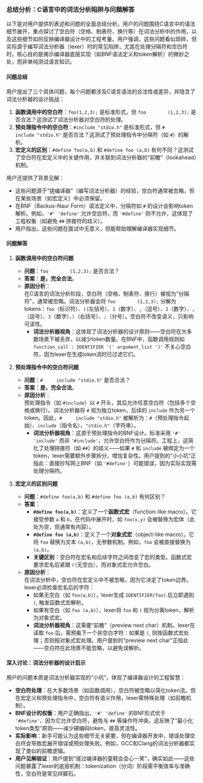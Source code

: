 
### 总结分析：C语言中的词法分析陷阱与问题解答

以下是对用户提供的表述和问题的全面总结分析。用户的问题围绕C语言中的语法细节展开，重点探讨了空白符（空格、制表符、换行等）在词法分析中的作用，以及这些细节如何反映编译器设计中的工程考量。用户强调，这些问题看似琐碎，但实际源于编写词法分析器（lexer）时的常见陷阱，尤其在处理分隔符和空白符时。核心目的是揭示编译器底层实现（如BNF语法定义和token解析）的微妙之处，而非单纯测试语言知识。

#### 问题总结
用户提出了三个具体问题，每个问题都涉及C语言语法的合法性或差异，并隐含了词法分析器的设计挑战：
1. **函数调用中的空白符**：`foo(1,2,3);` 是标准形式，但 `foo        (1,2,3);` 是否合法？这测试了词法分析器对空白符的处理。
2. **预处理指令中的空白符**：`#include "stdio.h"` 是标准形式，但 `#     include "stdio.h"` 是否合法？这测试了预处理指令中分隔符（如 `#`）的解析。
3. **宏定义的区别**：`#define foo(a,b)` 和 `#define foo (a,b)` 有何不同？这测试了空白符在宏定义中的关键作用，并关联到词法分析器的“前瞻”（lookahead）机制。

用户还提供了背景见解：
- 这些问题源于“搓编译器”（编写词法分析器）的经验，空白符通常被忽略，但在某些场景（如宏定义）中必须保留。
- 在BNF（Backus-Naur Form）语法定义中，分隔符如 `#` 的设计会影响token解析。例如，`'#' 'define'` 允许空白符，而 `'#define'` 则不允许，这体现了工程权衡（如避免 `##` 拼接符的歧义）。
- 用户指出，这些问题在面试中无意义，但能帮助理解编译器实现细节。

#### 问题解答


1. **函数调用中的空白符问题**  
   - **问题**：`foo        (1,2,3);` 是否合法？  
   - **答案**：**是，完全合法**。  
   - **原因分析**：  
     在C语言的词法分析阶段，空白符（空格、制表符、换行）被视为“分隔符”，通常被忽略。词法分析器会将 `foo        (1,2,3);` 分解为 tokens：`foo`（标识符）、`(`（左括号）、`1`（数字）、`,`（逗号）、`2`（数字）、`,`（逗号）、`3`（数字）、`)`（右括号）、`;`（分号）。空白符不改变语义，只影响可读性。  
     - **词法分析器视角**：这体现了词法分析器的设计原则——空白符在大多数场景下被丢弃，以减少token数量。在BNF中，函数调用规则如 `function_call : IDENTIFIER '(' argument_list ')'` 不关心空白符，因为lexer在生成token流时已过滤它们。

2. **预处理指令中的空白符问题**  
   - **问题**：`#     include "stdio.h"` 是否合法？  
   - **答案**：**是，完全合法**。  
   - **原因分析**：  
     预处理指令（如 `#include`）以 `#` 开头，其后允许任意空白符（包括多个空格或换行）。词法分析器将 `#` 视为独立token，后续的 `include` 作为另一个token。因此，`#     include "stdio.h"` 被解析为：`#`（预处理指令起始）、`include`（指令名）、`"stdio.h"`（字符串）。  
     - **词法分析器视角**：这源于预处理指令的BNF设计。标准采用 `'#' 'include'` 而非 `'#include'`，允许空白符作为分隔符。工程上，这简化了处理拼接符（如 `##`）的歧义——如果 `#` 和 `include` 被绑定为一个token，lexer需要额外步骤拆分，增加复杂性。用户提到的“小小坑”正指此：直接抄写网上BNF（如 `'#define'`）可能错误，因为实际实现需处理分隔符。

3. **宏定义的区别问题**  
   - **问题**：`#define foo(a,b)` 和 `#define foo (a,b)` 有何区别？  
   - **答案**：  
     - **`#define foo(a,b)`**：定义了一个**函数式宏**（function-like macro）。它接受参数 `a` 和 `b`，在代码中展开时，如 `foo(x,y)` 会被替换为宏体（此处为空，但通常有内容）。  
     - **`#define foo (a,b)`**：定义了一个**对象式宏**（object-like macro）。它将 `foo` 替换为文本 `(a,b)`，无参数机制。例如，`foo` 会被直接替换为 `(a,b)`。  
     - **关键区别**：空白符在宏名和后续字符之间改变了宏的类型。函数式宏要求宏名后紧跟 `(`（无空白），而对象式宏允许空白。  
   - **原因分析**：  
     在词法分析中，空白符在宏定义中不被忽略，因为它决定了token边界。lexer必须检查宏名后的字符：  
     - 如果无空白（如 `foo(a,b)`），lexer生成 `IDENTIFIER(foo)` 后立即遇到 `(`, 触发函数式宏解析。  
     - 如果有空白（如 `foo (a,b)`），lexer将 `foo` 和 `(` 视为分离token，解析为对象式宏。  
     - **词法分析器视角**：这需要“前瞻”（preview next char）机制。lexer在读取 `foo` 后，需预看下一个非空白字符：如果是 `(`, 则按函数式宏处理；否则按对象式宏处理。用户提到的“preview next char”正指此——空白符在此场景不能忽略，以避免误解析。

#### 深入讨论：词法分析器的设计启示
用户的问题本质是词法分析器实现的“小坑”，体现了编译器设计的工程智慧：
- **空白符处理**：在大多数场景（如函数调用），空白符被忽略以简化token流。但在宏定义和预处理指令中，空白符有语义作用，lexer需特殊处理（如前瞻机制）。
- **BNF设计的权衡**：用户正确指出，`'#' 'define'` 的BNF形式优于 `'#define'`，因为它允许空白符，避免与 `##` 等操作符冲突。这反映了“最小化token类型”原则——减少硬编码token，提高灵活性。
- **实际影响**：新手可能认为这些细节无关紧要，但在编译器开发中，错误处理空白符会导致宏展开错误或预处理失败。例如，GCC和Clang的词法分析器都实现了类似的前瞻逻辑。
- **用户见解验证**：用户提到“搓过编译器的童鞋会会心一笑”，确实如此——这些问题暴露了lexer的底层机制：tokenization（分词）阶段需平衡效率与准确性，空白符是常见绊脚石。
